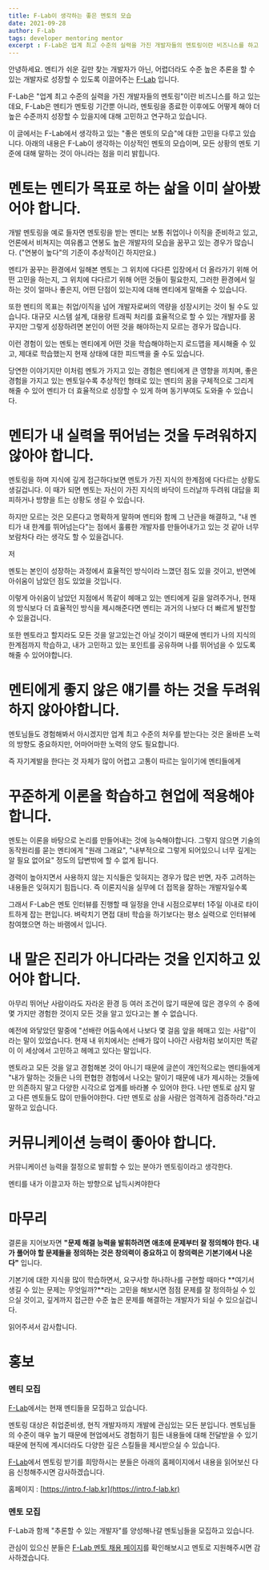 ```yaml
---
title: F-Lab이 생각하는 좋은 멘토의 모습
date: 2021-09-28
author: F-Lab
tags: developer mentoring mentor
excerpt : F-Lab은 업계 최고 수준의 실력을 가진 개발자들의 멘토링이란 비즈니스를 하고 있는데요, 이 글에서는 F-Lab에서 생각하고 있는 "좋은 멘토의 모습"에 대한 고민을 다루고 있습니다.
---
```


안녕하세요. 멘티가 쉬운 길만 찾는 개발자가 아닌, 어렵더라도 수준 높은 추론을 할 수 있는 개발자로 성장할 수 있도록 이끌어주는 [F-Lab](https://intro.f-lab.kr) 입니다.

F-Lab은 "업계 최고 수준의 실력을 가진 개발자들의 멘토링"이란 비즈니스를 하고 있는데요, F-Lab은 멘티가 멘토링 기간뿐 아니라, 멘토링을 종료한 이후에도 어떻게 해야 더 높은 수준까지 성장할 수 있을지에 대해 고민하고 연구하고 있습니다.

이 글에서는 F-Lab에서 생각하고 있는 "좋은 멘토의 모습"에 대한 고민을 다루고 있습니다. 아래의 내용은 F-Lab이 생각하는 이상적인 멘토의 모습이며, 모든 상황의 멘토 기준에 대해 말하는 것이 아니라는 점을 미리 밝힙니다.


# 멘토는 멘티가 목표로 하는 삶을 이미 살아봤어야 합니다.
개발 멘토링을 예로 들자면 멘토링을 받는 멘티는 보통 취업이나 이직을 준비하고 있고, 언론에서 비쳐지는 여유롭고 연봉도 높은 개발자의 모습을 꿈꾸고 있는 경우가 많습니다. ("연봉이 높다"의 기준이 추상적이긴 하지만요.)

멘티가 꿈꾸는 환경에서 일해본 멘토는 그 위치에 다다른 입장에서 더 올라가기 위해 어떤 고민을 하는지, 그 위치에 다다르기 위해 어떤 것들이 필요한지, 그러한 환경에서 일하는 것이 얼마나 좋은지, 어떤 단점이 있는지에 대해 멘티에게 말해줄 수 있습니다.

또한 멘티의 목표는 취업/이직을 넘어 개발자로써의 역량을 성장시키는 것이 될 수도 있습니다. 대규모 시스템 설계, 대용량 트래픽 처리를 효율적으로 할 수 있는 개발자를 꿈꾸지만 그렇게 성장하려면 본인이 어떤 것을 해야하는지 모르는 경우가 많습니다.

이런 경험이 있는 멘토는 멘티에게 어떤 것을 학습해야하는지 로드맵을 제시해줄 수 있고, 제대로 학습했는지 현재 상태에 대한 피드백을 줄 수도 있습니다.

당연한 이야기지만 이처럼 멘토가 가지고 있는 경험은 멘티에게 큰 영향을 끼치며, 좋은 경험을 가지고 있는 멘토일수록 추상적인 형태로 있는 멘티의 꿈을 구체적으로 그리게 해줄 수 있어 멘티가 더 효율적으로 성장할 수 있게 하며 동기부여도 도와줄 수 있습니다.


# 멘티가 내 실력을 뛰어넘는 것을 두려워하지 않아야 합니다.
멘토링을 하며 지식에 깊게 접근하다보면 멘토가 가진 지식의 한계점에 다다르는 상황도 생길겁니다. 이 때가 되면 멘토는 자신이 가진 지식의 바닥이 드러날까 두려워 대답을 회피하거나 방향을 트는 상황도 생길 수 있습니다.

하지만 모르는 것은 모른다고 명확하게 말하며 멘티와 함께 그 난관을 해결하고, "내 멘티가 내 한계를 뛰어넘는다"는 점에서 훌륭한 개발자를 만들어내가고 있는 것 같아 너무 보람차다 라는 생각도 할 수 있을겁니다.

저

멘토는 본인이 성장하는 과정에서 효율적인 방식이라 느꼈던 점도 있을 것이고, 반면에 아쉬움이 남았던 점도 있었을 것입니다.

이렇게 아쉬움이 남았던 지점에서 똑같이 헤매고 있는 멘티에게 길을 알려주거나, 현재의 방식보다 더 효율적인 방식을 제시해준다면 멘티는 과거의 나보다 더 빠르게 발전할 수 있을겁니다.


또한 멘토라고 할지라도 모든 것을 알고있는건 아닐 것이기 때문에 멘티가 나의 지식의 한계점까지 학습하고, 내가 고민하고 있는 포인트를 공유하며 나를 뛰어넘을 수 있도록 해줄 수 있어야합니다.

# 멘티에게 좋지 않은 얘기를 하는 것을 두려워하지 않아야합니다.
멘토님들도 경험해봐서 아시겠지만 업계 최고 수준의 처우를 받는다는 것은 올바른 노력의 방향도 중요하지만, 어마어마한 노력의 양도 필요합니다.

즉 자기계발을 한다는 것 자체가 많이 어렵고 고통이 따르는 일이기에 멘티들에게


# 꾸준하게 이론을 학습하고 현업에 적용해야 합니다.
멘토는 이론을 바탕으로 논리를 만들어내는 것에 능숙해야합니다. 그렇지 않으면 기술의 동작원리를 묻는 멘티에게 "원래 그래요", "내부적으로 그렇게 되어있으니 너무 깊게는 알 필요 없어요" 정도의 답변밖에 할 수 없게 됩니다.

경력이 높아지면서 사용하지 않는 지식들은 잊혀지는 경우가 많은 반면, 자주 고려하는 내용들은 잊혀지기 힘듭니다. 즉 이론지식을 실무에 더 접목을 잘하는 개발자일수록

그래서 F-Lab은 멘토 인터뷰를 진행할 때 일정을 안내 시점으로부터 1주일 이내로 타이트하게 잡는 편입니다. 벼락치기 면접 대비 학습을 하기보다는 평소 실력으로 인터뷰에 참여했으면 하는 바램에서 입니다.


# 내 말은 진리가 아니다라는 것을 인지하고 있어야 합니다.
아무리 뛰어난 사람이라도 자라온 환경 등 여러 조건이 많기 때문에 많은 경우의 수 중에 몇 가지만 경험한 것이지 모든 것을 알고 있다고는 볼 수 없습니다.

예전에 와닿았던 말중에 "선배란 어둠속에서 나보다 몇 걸음 앞을 헤매고 있는 사람"이라는 말이 있었습니다. 현재 내 위치에서는 선배가 많이 나아간 사람처럼 보이지만 똑같이 이 세상에서 고민하고 헤메고 있다는 말입니다.

멘토라고 모든 것을 알고 경험해본 것이 아니기 때문에 글쓴이 개인적으로는 멘티들에게 "내가 말하는 것들은 나의 편협한 경험에서 나오는 말이기 때문에 내가 제시하는 것들에만 의존하지 말고 다양한 시각으로 업계를 바라볼 수 있어야 한다. 나만 멘토로 삼지 말고 다른 멘토들도 많이 만들어야한다. 다만 멘토로 삼을 사람은 엄격하게 검증하라."라고 말하고 있습니다.




# 커뮤니케이션 능력이 좋아야 합니다.
커뮤니케이션 능력을 절정으로 발휘할 수 있는 분야가 멘토링이라고 생각한다.

멘티를 내가 이끌고자 하는 방향으로 납득시켜야한다




# 마무리
결론을 지어보자면 **"문제 해결 능력을 발휘하려면 애초에 문제부터 잘 정의해야 한다. 내가 풀어야 할 문제들을 정의하는 것은 창의력이 중요하고 이 창의력은 기본기에서 나온다"** 입니다.

기본기에 대한 지식을 많이 학습하면서, 요구사항 하나하나를 구현할 때마다 **여기서 생길 수 있는 문제는 무엇일까?**라는 고민을 해보시면 점점 문제를 잘 정의하실 수 있으실 것이고, 깊게까지 접근한 수준 높은 문제를 해결하는 개발자가 되실 수 있으실겁니다.

읽어주셔서 감사합니다.


# 홍보
### 멘티 모집
[F-Lab](https://intro.f-lab.kr)에서는 현재 멘티들을 모집하고 있습니다.

멘토링 대상은 취업준비생, 현직 개발자까지 개발에 관심있는 모든 분입니다. 멘토님들의 수준이 매우 높기 때문에 현업에서도 경험하기 힘든 내용들에 대해 전달받을 수 있기 때문에 현직에 계시더라도 다양한 깊은 스킬들을 제시받으실 수 있습니다.

[F-Lab](https://intro.f-lab.kr)에서 멘토링 받기를 희망하시는 분들은 아래의 홈페이지에서 내용을 읽어보신 다음 신청해주시면 감사하겠습니다.

홈페이지 : [https://intro.f-lab.kr](https://intro.f-lab.kr)

### 멘토 모집
F-Lab과 함께 "추론할 수 있는 개발자"를 양성해나갈 멘토님들을 모집하고 있습니다.

관심이 있으신 분들은 [F-Lab 멘토 채용 페이지](https://recruit.f-lab.kr/)를 확인해보시고 멘토로 지원해주시면 감사하겠습니다.
